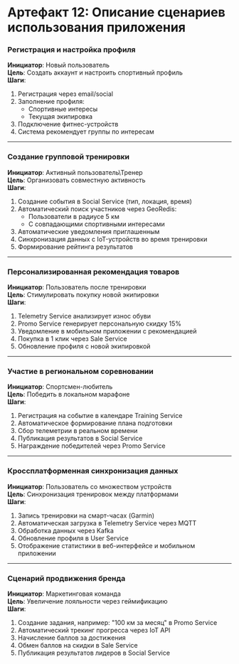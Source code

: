 # Артефакт 12: Описание сценариев использования приложения

###   Регистрация и настройка профиля

**Инициатор**: Новый пользователь  
**Цель**: Создать аккаунт и настроить спортивный профиль  
**Шаги**:
1. Регистрация через email/social 
2. Заполнение профиля:
    - Спортивные интересы 
    - Текущая экипировка 
3. Подключение фитнес-устройств 
4. Система рекомендует группы по интересам

---


### Создание групповой тренировки

**Инициатор**: Активный пользователь\Тренер  
**Цель**: Организовать совместную активность  
**Шаги**:
1. Создание события в Social Service (тип, локация, время)
2. Автоматический поиск участников через GeoRedis:
    - Пользователи в радиусе 5 км
    - С совпадающими спортивными интересами
3. Автоматические уведомления приглашенным
4. Синхронизация данных с IoT-устройств во время тренировки
5. Формирование рейтинга результатов

---

### Персонализированная рекомендация товаров

**Инициатор**: Пользователь после тренировки  
**Цель**: Стимулировать покупку новой экипировки  
**Шаги**:
1. Telemetry Service анализирует износ обуви 
2. Promo Service генерирует персональную скидку 15%
3. Уведомление в мобильном приложении с рекомендацией
4. Покупка в 1 клик через Sale Service
5. Обновление профиля с новой экипировкой

---

### Участие в региональном соревновании

**Инициатор**: Спортсмен-любитель  
**Цель**: Победить в локальном марафоне  
**Шаги**:
1. Регистрация на событие в календаре Training Service
2. Автоматическое формирование плана подготовки
3. Сбор телеметрии в реальном времени
4. Публикация результатов в Social Service
5. Награждение победителей через Promo Service

---
### Кроссплатформенная синхронизация данных

**Инициатор**: Пользователь со множеством устройств  
**Цель**: Синхронизация тренировок между платформами  
**Шаги**:
1. Запись тренировки на смарт-часах (Garmin)
2. Автоматическая загрузка в Telemetry Service через MQTT
3. Обработка данных через Kafka
4. Обновление профиля в User Service
5. Отображение статистики в веб-интерфейсе и мобильном приложении


---

### Сценарий продвижения бренда
**Инициатор**: Маркетинговая команда  
**Цель**: Увеличение лояльности через геймификацию  
**Шаги**:
1. Создание задания, например: "100 км за месяц" в Promo Service
2. Автоматический трекинг прогресса через IoT API
3. Начисление баллов за достижения
4. Обмен баллов на скидки в Sale Service
5. Публикация результатов лидеров в Social Service
